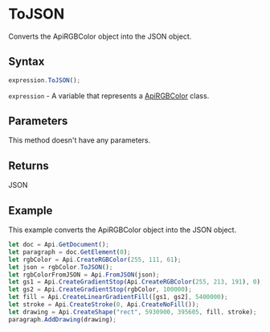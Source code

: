 # ToJSON

Converts the ApiRGBColor object into the JSON object.

## Syntax

```javascript
expression.ToJSON();
```

`expression` - A variable that represents a [ApiRGBColor](../ApiRGBColor.md) class.

## Parameters

This method doesn't have any parameters.

## Returns

JSON

## Example

This example converts the ApiRGBColor object into the JSON object.

```javascript editor-
let doc = Api.GetDocument();
let paragraph = doc.GetElement(0);
let rgbColor = Api.CreateRGBColor(255, 111, 61);
let json = rgbColor.ToJSON();
let rgbColorFromJSON = Api.FromJSON(json);
let gs1 = Api.CreateGradientStop(Api.CreateRGBColor(255, 213, 191), 0);
let gs2 = Api.CreateGradientStop(rgbColor, 100000);
let fill = Api.CreateLinearGradientFill([gs1, gs2], 5400000);
let stroke = Api.CreateStroke(0, Api.CreateNoFill());
let drawing = Api.CreateShape("rect", 5930900, 395605, fill, stroke);
paragraph.AddDrawing(drawing);
```
